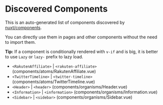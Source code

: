 # Discovered Components

This is an auto-generated list of components discovered by [nuxt/components](https://github.com/nuxt/components).

You can directly use them in pages and other components without the need to import them.

**Tip:** If a component is conditionally rendered with `v-if` and is big, it is better to use `Lazy` or `lazy-` prefix to lazy load.

- `<RakutenAffiliate>` | `<rakuten-affiliate>` (components/atoms/RakutenAffiliate.vue)
- `<TwitterTimeline>` | `<twitter-timeline>` (components/atoms/TwitterTimeline.vue)
- `<Header>` | `<header>` (components/organisms/Header.vue)
- `<Information>` | `<information>` (components/organisms/Information.vue)
- `<Sidebar>` | `<sidebar>` (components/organisms/Sidebar.vue)
